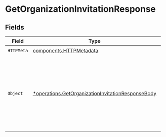 # GetOrganizationInvitationResponse


## Fields

| Field                                                                                                                         | Type                                                                                                                          | Required                                                                                                                      | Description                                                                                                                   |
| ----------------------------------------------------------------------------------------------------------------------------- | ----------------------------------------------------------------------------------------------------------------------------- | ----------------------------------------------------------------------------------------------------------------------------- | ----------------------------------------------------------------------------------------------------------------------------- |
| `HTTPMeta`                                                                                                                    | [components.HTTPMetadata](../../models/components/httpmetadata.md)                                                            | :heavy_check_mark:                                                                                                            | N/A                                                                                                                           |
| `Object`                                                                                                                      | [*operations.GetOrganizationInvitationResponseBody](../../models/operations/getorganizationinvitationresponsebody.md)         | :heavy_minus_sign:                                                                                                            | The organization invitation, also contains the organization roles to be assigned to the user when they accept the invitation. |